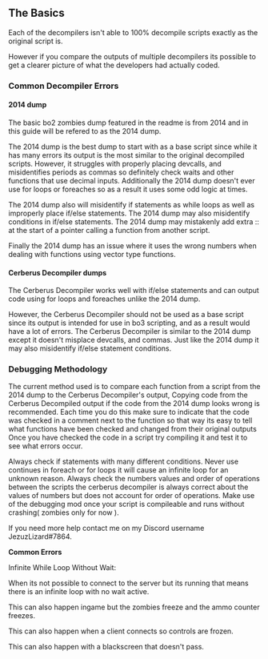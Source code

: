 ## The Basics

Each of the decompilers isn't able to 100% decompile scripts exactly as the original script is.

However if you compare the outputs of multiple decompilers its possible to get a clearer picture of what the developers had actually coded.

### Common Decompiler Errors

#### 2014 dump

The basic bo2 zombies dump featured in the readme is from 2014 and in this guide will be refered to as the 2014 dump.

The 2014 dump is the best dump to start with as a base script since while it has many errors its output is the most similar to the original decompiled scripts.
However, it struggles with properly placing devcalls, and misidentifies periods as commas so definitely check waits and other functions that use decimal inputs.
Additionally the 2014 dump doesn't ever use for loops or foreaches so as a result it uses some odd logic at times.

The 2014 dump also will misidentify if statements as while loops as well as improperly place if/else statements.
The 2014 dump may also misidentify conditions in if/else statements.
The 2014 dump may mistakenly add extra :: at the start of a pointer calling a function from another script.

Finally the 2014 dump has an issue where it uses the wrong numbers when dealing with functions using vector type functions.

#### Cerberus Decompiler dumps

The Cerberus Decompiler works well with if/else statements and can output code using for loops and foreaches unlike the 2014 dump.

However, the Cerberus Decompiler should not be used as a base script since its output is intended for use in bo3 scripting, and as a result would have a lot of errors.
The Cerberus Decompiler is similar to the 2014 dump except it doesn't misplace devcalls, and commas.
Just like the 2014 dump it may also misidentify if/else statement conditions.

### Debugging Methodology 

The current method used is to compare each function from a script from the 2014 dump to the Cerberus Decompiler's output,
Copying code from the Cerberus Decompiled output if the code from the 2014 dump looks wrong is recommended.
Each time you do this make sure to indicate that the code was checked in a comment next to the function so that way its easy to tell what functions have been checked and changed from their original outputs
Once you have checked the code in a script try compiling it and test it to see what errors occur.

Always check if statements with many different conditions. Never use continues in foreach or for loops it will cause an infinite loop for an unknown reason. Always check the numbers values and order of operations between the scripts the cerberus decompiler is always correct about the values of numbers but does not account for order of operations. Make use of the debugging mod once your script is compileable and runs without crashing( zombies only for now ).

If you need more help contact me on my Discord username JezuzLizard#7864.

**Common Errors**

Infinite While Loop Without Wait:

When its not possible to connect to the server but its running that means there is an infinite loop with no wait active.

This can also happen ingame but the zombies freeze and the ammo counter freezes.

This can also happen when a client connects so controls are frozen.

This can also happen with a blackscreen that doesn't pass.


